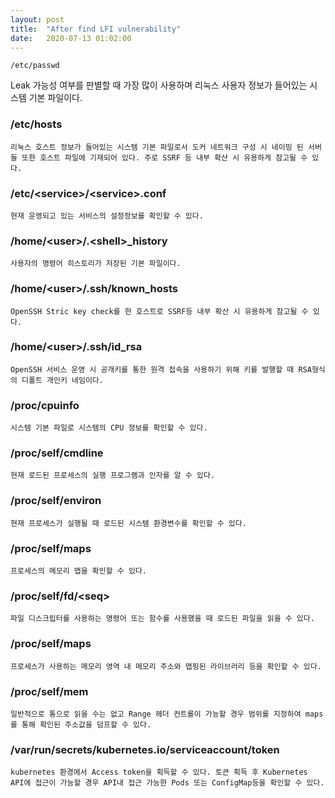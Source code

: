 ```yaml
---
layout: post
title:  "After find LFI vulnerability"
date:   2020-07-13 01:02:00
---
```


`/etc/passwd`

Leak 가능성 여부를 판별할 때 가장 많이 사용하며 리눅스 사용자 정보가 들어있는 시스템 기본 파일이다.



### /etc/hosts

```
리눅스 호스트 정보가 들어있는 시스템 기본 파일로서 도커 네트워크 구성 시 네이밍 된 서버들 또한 호스트 파일에 기재되어 있다. 주로 SSRF 등 내부 확산 시 유용하게 참고될 수 있다.
```



### /etc/\<service\>/\<service\>.conf

```
현재 운영되고 있는 서비스의 설정정보를 확인할 수 있다.
```



### /home/\<user\>/.\<shell\>_history

```
사용자의 명령어 히스토리가 저장된 기본 파일이다. 
```



### /home/\<user\>/.ssh/known_hosts

```
OpenSSH Stric key check를 한 호스트로 SSRF등 내부 확산 시 유용하게 참고될 수 있다.
```



### /home/\<user\>/.ssh/id_rsa

```
OpenSSH 서비스 운영 시 공개키를 통한 원격 접속을 사용하기 위해 키를 발행할 때 RSA형식의 디폴트 개인키 네임이다.
```



### /proc/cpuinfo

```
시스템 기본 파일로 시스템의 CPU 정보를 확인할 수 있다.
```



### /proc/self/cmdline

```
현재 로드된 프로세스의 실행 프로그램과 인자를 알 수 있다.
```



### /proc/self/environ

```
현재 프로세스가 실행될 때 로드된 시스템 환경변수를 확인할 수 있다.
```



### /proc/self/maps

```
프로세스의 메모리 맵을 확인할 수 있다.
```



### /proc/self/fd/\<seq\>

```
파일 디스크립터를 사용하는 명령어 또는 함수를 사용했을 때 로드된 파일을 읽을 수 있다.
```



### /proc/self/maps

```
프로세스가 사용하는 메모리 영역 내 메모리 주소와 맵핑된 라이브러리 등을 확인할 수 있다.
```



### /proc/self/mem

```
일반적으로 통으로 읽을 수는 없고 Range 헤더 컨트롤이 가능할 경우 범위를 지정하여 maps를 통해 확인된 주소값을 덤프할 수 있다.
```



### /var/run/secrets/kubernetes.io/serviceaccount/token

```
kubernetes 환경에서 Access token을 획득할 수 있다. 토큰 획득 후 Kubernetes API에 접근이 가능할 경우 API내 접근 가능한 Pods 또는 ConfigMap등을 확인할 수 있다.
```

